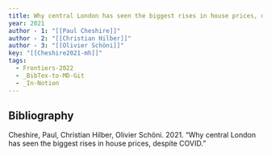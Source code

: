 ```yaml
---
title: Why central London has seen the biggest rises in house prices, despite COVID
year: 2021
author - 1: "[[Paul Cheshire]]"
author - 2: "[[Christian Hilber]]"
author - 3: "[[Olivier Schöni]]"
key: "[[Cheshire2021-mh]]"
tags:
  - Frontiers-2022
  - _BibTex-to-MD-Git
  - _In-Notion
---
```


## Bibliography
Cheshire, Paul, Christian Hilber, Olivier Schöni. 2021. “Why central London has seen the biggest rises in house prices, despite COVID.”